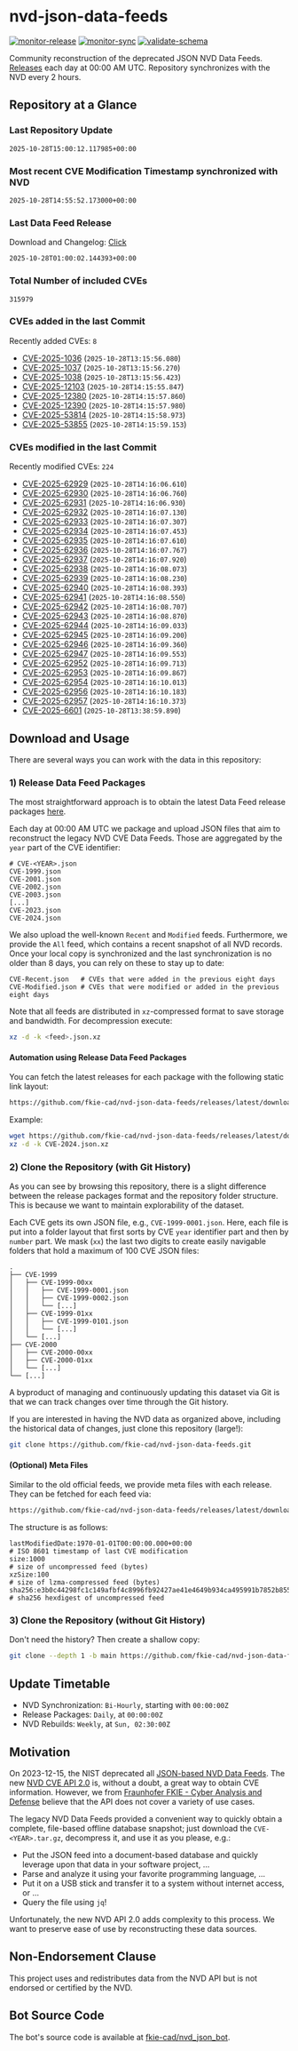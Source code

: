 # nvd-json-data-feeds

[![monitor-release](https://github.com/fkie-cad/nvd-json-data-feeds/actions/workflows/monitor_release.yml/badge.svg)](https://github.com/fkie-cad/nvd-json-data-feeds/actions/workflows/monitor_release.yml)
[![monitor-sync](https://github.com/fkie-cad/nvd-json-data-feeds/actions/workflows/monitor_sync.yml/badge.svg)](https://github.com/fkie-cad/nvd-json-data-feeds/actions/workflows/monitor_sync.yml)
[![validate-schema](https://github.com/fkie-cad/nvd-json-data-feeds/actions/workflows/validate_schema.yml/badge.svg)](https://github.com/fkie-cad/nvd-json-data-feeds/actions/workflows/validate_schema.yml)

Community reconstruction of the deprecated JSON NVD Data Feeds.
[Releases](https://github.com/fkie-cad/nvd-json-data-feeds/releases/latest) each day at 00:00 AM UTC.
Repository synchronizes with the NVD every 2 hours.

## Repository at a Glance

### Last Repository Update

```plain
2025-10-28T15:00:12.117985+00:00
```

### Most recent CVE Modification Timestamp synchronized with NVD

```plain
2025-10-28T14:55:52.173000+00:00
```

### Last Data Feed Release

Download and Changelog: [Click](https://github.com/fkie-cad/nvd-json-data-feeds/releases/latest)

```plain
2025-10-28T01:00:02.144393+00:00
```

### Total Number of included CVEs

```plain
315979
```

### CVEs added in the last Commit

Recently added CVEs: `8`

- [CVE-2025-1036](CVE-2025/CVE-2025-10xx/CVE-2025-1036.json) (`2025-10-28T13:15:56.080`)
- [CVE-2025-1037](CVE-2025/CVE-2025-10xx/CVE-2025-1037.json) (`2025-10-28T13:15:56.270`)
- [CVE-2025-1038](CVE-2025/CVE-2025-10xx/CVE-2025-1038.json) (`2025-10-28T13:15:56.423`)
- [CVE-2025-12103](CVE-2025/CVE-2025-121xx/CVE-2025-12103.json) (`2025-10-28T14:15:55.847`)
- [CVE-2025-12380](CVE-2025/CVE-2025-123xx/CVE-2025-12380.json) (`2025-10-28T14:15:57.860`)
- [CVE-2025-12390](CVE-2025/CVE-2025-123xx/CVE-2025-12390.json) (`2025-10-28T14:15:57.980`)
- [CVE-2025-53814](CVE-2025/CVE-2025-538xx/CVE-2025-53814.json) (`2025-10-28T14:15:58.973`)
- [CVE-2025-53855](CVE-2025/CVE-2025-538xx/CVE-2025-53855.json) (`2025-10-28T14:15:59.153`)


### CVEs modified in the last Commit

Recently modified CVEs: `224`

- [CVE-2025-62929](CVE-2025/CVE-2025-629xx/CVE-2025-62929.json) (`2025-10-28T14:16:06.610`)
- [CVE-2025-62930](CVE-2025/CVE-2025-629xx/CVE-2025-62930.json) (`2025-10-28T14:16:06.760`)
- [CVE-2025-62931](CVE-2025/CVE-2025-629xx/CVE-2025-62931.json) (`2025-10-28T14:16:06.930`)
- [CVE-2025-62932](CVE-2025/CVE-2025-629xx/CVE-2025-62932.json) (`2025-10-28T14:16:07.130`)
- [CVE-2025-62933](CVE-2025/CVE-2025-629xx/CVE-2025-62933.json) (`2025-10-28T14:16:07.307`)
- [CVE-2025-62934](CVE-2025/CVE-2025-629xx/CVE-2025-62934.json) (`2025-10-28T14:16:07.453`)
- [CVE-2025-62935](CVE-2025/CVE-2025-629xx/CVE-2025-62935.json) (`2025-10-28T14:16:07.610`)
- [CVE-2025-62936](CVE-2025/CVE-2025-629xx/CVE-2025-62936.json) (`2025-10-28T14:16:07.767`)
- [CVE-2025-62937](CVE-2025/CVE-2025-629xx/CVE-2025-62937.json) (`2025-10-28T14:16:07.920`)
- [CVE-2025-62938](CVE-2025/CVE-2025-629xx/CVE-2025-62938.json) (`2025-10-28T14:16:08.073`)
- [CVE-2025-62939](CVE-2025/CVE-2025-629xx/CVE-2025-62939.json) (`2025-10-28T14:16:08.230`)
- [CVE-2025-62940](CVE-2025/CVE-2025-629xx/CVE-2025-62940.json) (`2025-10-28T14:16:08.393`)
- [CVE-2025-62941](CVE-2025/CVE-2025-629xx/CVE-2025-62941.json) (`2025-10-28T14:16:08.550`)
- [CVE-2025-62942](CVE-2025/CVE-2025-629xx/CVE-2025-62942.json) (`2025-10-28T14:16:08.707`)
- [CVE-2025-62943](CVE-2025/CVE-2025-629xx/CVE-2025-62943.json) (`2025-10-28T14:16:08.870`)
- [CVE-2025-62944](CVE-2025/CVE-2025-629xx/CVE-2025-62944.json) (`2025-10-28T14:16:09.033`)
- [CVE-2025-62945](CVE-2025/CVE-2025-629xx/CVE-2025-62945.json) (`2025-10-28T14:16:09.200`)
- [CVE-2025-62946](CVE-2025/CVE-2025-629xx/CVE-2025-62946.json) (`2025-10-28T14:16:09.360`)
- [CVE-2025-62947](CVE-2025/CVE-2025-629xx/CVE-2025-62947.json) (`2025-10-28T14:16:09.553`)
- [CVE-2025-62952](CVE-2025/CVE-2025-629xx/CVE-2025-62952.json) (`2025-10-28T14:16:09.713`)
- [CVE-2025-62953](CVE-2025/CVE-2025-629xx/CVE-2025-62953.json) (`2025-10-28T14:16:09.867`)
- [CVE-2025-62954](CVE-2025/CVE-2025-629xx/CVE-2025-62954.json) (`2025-10-28T14:16:10.013`)
- [CVE-2025-62956](CVE-2025/CVE-2025-629xx/CVE-2025-62956.json) (`2025-10-28T14:16:10.183`)
- [CVE-2025-62957](CVE-2025/CVE-2025-629xx/CVE-2025-62957.json) (`2025-10-28T14:16:10.373`)
- [CVE-2025-6601](CVE-2025/CVE-2025-66xx/CVE-2025-6601.json) (`2025-10-28T13:38:59.890`)


## Download and Usage

There are several ways you can work with the data in this repository:

### 1) Release Data Feed Packages

The most straightforward approach is to obtain the latest Data Feed release packages [here](https://github.com/fkie-cad/nvd-json-data-feeds/releases/latest).

Each day at 00:00 AM UTC we package and upload JSON files that aim to reconstruct the legacy NVD CVE Data Feeds.
Those are aggregated by the `year` part of the CVE identifier:

```
# CVE-<YEAR>.json
CVE-1999.json
CVE-2001.json
CVE-2002.json
CVE-2003.json
[...]
CVE-2023.json
CVE-2024.json
```

We also upload the well-known `Recent` and `Modified` feeds.
Furthermore, we provide the `All` feed, which contains a recent snapshot of all NVD records.
Once your local copy is synchronized and the last synchronization is no older than 8 days, you can rely on these to stay up to date:

```plain
CVE-Recent.json   # CVEs that were added in the previous eight days
CVE-Modified.json # CVEs that were modified or added in the previous eight days
```

Note that all feeds are distributed in `xz`-compressed format to save storage and bandwidth.
For decompression execute:

```sh
xz -d -k <feed>.json.xz
```

#### Automation using Release Data Feed Packages

You can fetch the latest releases for each package with the following static link layout:

```sh
https://github.com/fkie-cad/nvd-json-data-feeds/releases/latest/download/CVE-<YEAR>.json.xz
```

Example:

```sh
wget https://github.com/fkie-cad/nvd-json-data-feeds/releases/latest/download/CVE-2024.json.xz
xz -d -k CVE-2024.json.xz
```

### 2) Clone the Repository (with Git History)

As you can see by browsing this repository, there is a slight difference between the release packages format and the repository folder structure.
This is because we want to maintain explorability of the dataset.

Each CVE gets its own JSON file, e.g., `CVE-1999-0001.json`.
Here, each file is put into a folder layout that first sorts by CVE `year` identifier part and then by `number` part.
We mask (`xx`) the last two digits to create easily navigable folders that hold a maximum of 100 CVE JSON files:

```plain
.
├── CVE-1999
│   ├── CVE-1999-00xx
│   │   ├── CVE-1999-0001.json
│   │   ├── CVE-1999-0002.json
│   │   └── [...]
│   ├── CVE-1999-01xx
│   │   ├── CVE-1999-0101.json
│   │   └── [...]
│   └── [...]
├── CVE-2000
│   ├── CVE-2000-00xx
│   ├── CVE-2000-01xx
│   └── [...]
└── [...]
```

A byproduct of managing and continuously updating this dataset via Git is that we can track changes over time through the Git history.

If you are interested in having the NVD data as organized above, including the historical data of changes, just clone this repository (large!):

```sh
git clone https://github.com/fkie-cad/nvd-json-data-feeds.git
```

#### (Optional) Meta Files

Similar to the old official feeds, we provide meta files with each release. They can be fetched for each feed via:

```sh
https://github.com/fkie-cad/nvd-json-data-feeds/releases/latest/download/CVE-<YEAR>.meta
```

The structure is as follows:

```plain
lastModifiedDate:1970-01-01T00:00:00.000+00:00                          # ISO 8601 timestamp of last CVE modification
size:1000                                                               # size of uncompressed feed (bytes)
xzSize:100                                                              # size of lzma-compressed feed (bytes)
sha256:e3b0c44298fc1c149afbf4c8996fb92427ae41e4649b934ca495991b7852b855 # sha256 hexdigest of uncompressed feed
```

### 3) Clone the Repository (without Git History)

Don't need the history? Then create a shallow copy:

```sh
git clone --depth 1 -b main https://github.com/fkie-cad/nvd-json-data-feeds.git
```


## Update Timetable

* NVD Synchronization: `Bi-Hourly`, starting with `00:00:00Z`
* Release Packages: `Daily`, at `00:00:00Z`
* NVD Rebuilds: `Weekly`, at `Sun, 02:30:00Z`


## Motivation

On 2023-12-15, the NIST deprecated all [JSON-based NVD Data Feeds](https://nvd.nist.gov/vuln/data-feeds#divRetirementBanner-1).
The new [NVD CVE API 2.0](https://nvd.nist.gov/developers/vulnerabilities) is, without a doubt, a great way to obtain CVE information.
However, we from [Fraunhofer FKIE - Cyber Analysis and Defense](https://www.fkie.fraunhofer.de/en/departments/cad.html) believe that the API does not cover a variety of use cases.

The legacy NVD Data Feeds provided a convenient way to quickly obtain a complete, file-based offline database snapshot; just download the `CVE-<YEAR>.tar.gz`, decompress it, and use it as you please, e.g.:

- Put the JSON feed into a document-based database and quickly leverage upon that data in your software project, ...
- Parse and analyze it using your favorite programming language, ...
- Put it on a USB stick and transfer it to a system without internet access, or ...
- Query the file using `jq`!

Unfortunately, the new NVD API 2.0 adds complexity to this process.
We want to preserve ease of use by reconstructing these data sources.

## Non-Endorsement Clause

This project uses and redistributes data from the NVD API but is not endorsed or certified by the NVD.

## Bot Source Code

The bot's source code is available at [fkie-cad/nvd\_json\_bot](https://github.com/fkie-cad/nvd_json_bot).